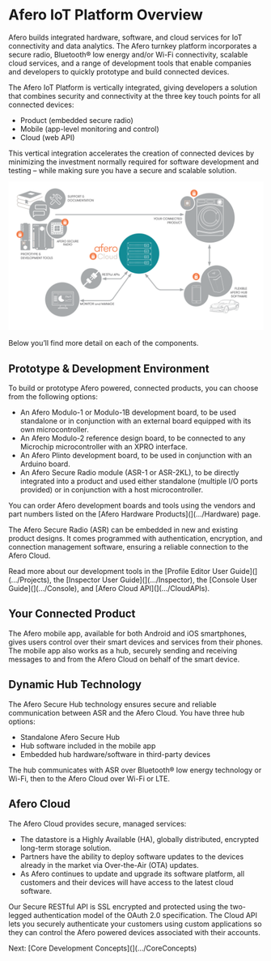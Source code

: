 # Afero IoT Platform Overview

Afero builds integrated hardware, software, and cloud services for IoT connectivity and data analytics. The Afero turnkey platform incorporates a secure radio, Bluetooth® low energy and/or Wi-Fi connectivity, scalable cloud services, and a range of development tools that enable companies and developers to quickly prototype and build connected devices.

The Afero IoT Platform is vertically integrated, giving developers a solution that combines security and connectivity at the three key touch points for all connected devices:

- Product (embedded secure radio)
- Mobile (app-level monitoring and control)
- Cloud (web API)

This vertical integration accelerates the creation of connected devices by minimizing the investment normally required for software development and testing – while making sure you have a secure and scalable solution.

![System Architecture](img/Architecture.png)

Below you’ll find more detail on each of the components.

## Prototype & Development Environment

To build or prototype Afero powered, connected products, you can choose from the following options:

- An Afero Modulo-1 or Modulo-1B development board, to be used standalone or in conjunction with an external board equipped with its own microcontroller.
- An Afero Modulo-2 reference design board, to be connected to any Microchip microcontroller with an XPRO interface.
- An Afero Plinto development board, to be used in conjunction with an Arduino board.
- An Afero Secure Radio module (ASR-1 or ASR-2KL), to be directly integrated into a product and used either standalone (multiple I/O ports provided) or in conjunction with a host microcontroller.

You can order Afero development boards and tools using the vendors and part numbers listed on the [Afero Hardware Products](](.../Hardware) page.

The Afero Secure Radio (ASR) can be embedded in new and existing product designs. It comes programmed with authentication, encryption, and connection management software, ensuring a reliable connection to the Afero Cloud.

Read more about our development tools in the [Profile Editor User Guide](](.../Projects), the [Inspector User Guide](](.../Inspector), the [Console User Guide](](.../Console), and [Afero Cloud API](](.../CloudAPIs).

## Your Connected Product

The Afero mobile app, available for both Android and iOS smartphones, gives users control over their smart devices and services from their phones. The mobile app also works as a hub, securely sending and receiving messages to and from the Afero Cloud on behalf of the smart device.

## Dynamic Hub Technology

The Afero Secure Hub technology ensures secure and reliable communication between ASR and the Afero Cloud. You have three hub options:

- Standalone Afero Secure Hub
- Hub software included in the mobile app
- Embedded hub hardware/software in third-party devices

The hub communicates with ASR over Bluetooth® low energy technology or Wi-Fi, then to the Afero Cloud over Wi-Fi or LTE.

## Afero Cloud

The Afero Cloud provides secure, managed services:

- The datastore is a Highly Available (HA), globally distributed, encrypted long-term storage solution.
- Partners have the ability to deploy software updates to the devices already in the market via Over-the-Air (OTA) updates.
- As Afero continues to update and upgrade its software platform, all customers and their devices will have access to the latest cloud software.

Our Secure RESTful API is SSL encrypted and protected using the two-legged authentication model of the OAuth 2.0 specification. The Cloud API lets you securely authenticate your customers using custom applications so they can control the Afero powered devices associated with their accounts.

 Next: [Core Development Concepts](](.../CoreConcepts)